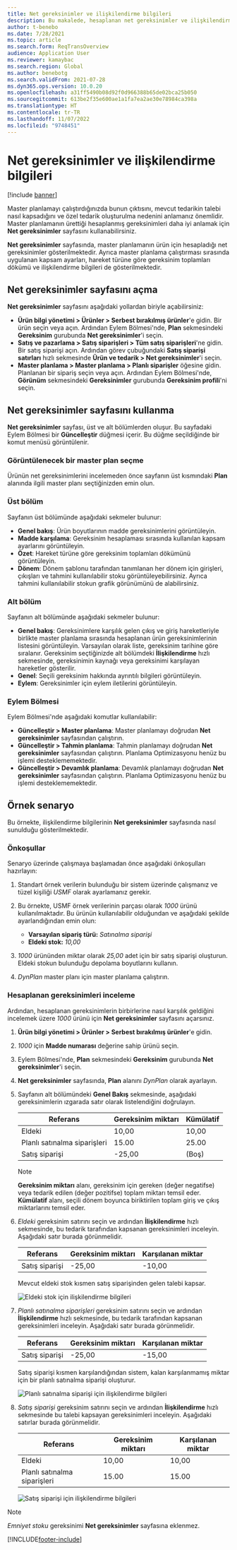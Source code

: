 ```yaml
---
title: Net gereksinimler ve ilişkilendirme bilgileri
description: Bu makalede, hesaplanan net gereksinimler ve ilişkilendirme bilgileri hakkında bilgi sağlanmaktadır.
author: t-benebo
ms.date: 7/28/2021
ms.topic: article
ms.search.form: ReqTransOverview
audience: Application User
ms.reviewer: kamaybac
ms.search.region: Global
ms.author: benebotg
ms.search.validFrom: 2021-07-28
ms.dyn365.ops.version: 10.0.20
ms.openlocfilehash: a31ff5490b08d92f0d966388b65de02bca25b050
ms.sourcegitcommit: 613be2f35e600ae1a1fa7ea2ae30e78984ca398a
ms.translationtype: HT
ms.contentlocale: tr-TR
ms.lasthandoff: 11/07/2022
ms.locfileid: "9748451"
---
```

# <a name="net-requirements-and-pegging-information"></a>Net gereksinimler ve ilişkilendirme bilgileri

[!include [banner](../../includes/banner.md)]

Master planlamayı çalıştırdığınızda bunun çıktısını, mevcut tedarikin talebi nasıl kapsadığını ve özel tedarik oluşturulma nedenini anlamanız önemlidir. Master planlamanın ürettiği hesaplanmış gereksinimleri daha iyi anlamak için **Net gereksinimler** sayfasını kullanabilirsiniz.

**Net gereksinimler** sayfasında, master planlamanın ürün için hesapladığı net gereksinimler gösterilmektedir. Ayrıca master planlama çalıştırması sırasında uygulanan kapsam ayarları, hareket türüne göre gereksinim toplamları dökümü ve ilişkilendirme bilgileri de gösterilmektedir.

## <a name="open-the-net-requirements-page"></a>Net gereksinimler sayfasını açma

**Net gereksinimler** sayfasını aşağıdaki yollardan biriyle açabilirsiniz:

- **Ürün bilgi yönetimi \> Ürünler \> Serbest bırakılmış ürünler**'e gidin. Bir ürün seçin veya açın. Ardından Eylem Bölmesi'nde, **Plan** sekmesindeki **Gereksinim** gurubunda **Net gereksinimler**'i seçin.
- **Satış ve pazarlama \> Satış siparişleri \> Tüm satış siparişleri**'ne gidin. Bir satış siparişi açın. Ardından görev çubuğundaki **Satış siparişi satırları** hızlı sekmesinde **Ürün ve tedarik \> Net gereksinimler**'i seçin.
- **Master planlama \> Master planlama \> Planlı siparişler** öğesine gidin. Planlanan bir sipariş seçin veya açın. Ardından Eylem Bölmesi'nde, **Görünüm** sekmesindeki **Gereksinimler** gurubunda **Gereksinim profili**'ni seçin.

## <a name="use-the-net-requirements-page"></a>Net gereksinimler sayfasını kullanma

**Net gereksinimler** sayfası, üst ve alt bölümlerden oluşur. Bu sayfadaki Eylem Bölmesi bir **Güncelleştir** düğmesi içerir. Bu düğme seçildiğinde bir komut menüsü görüntülenir.

### <a name="select-a-master-plan-to-view"></a>Görüntülenecek bir master plan seçme

Ürünün net gereksinimlerini incelemeden önce sayfanın üst kısmındaki **Plan** alanında ilgili master planı seçtiğinizden emin olun.

### <a name="upper-section"></a>Üst bölüm

Sayfanın üst bölümünde aşağıdaki sekmeler bulunur:

- **Genel bakış**: Ürün boyutlarının madde gereksinimlerini görüntüleyin.
- **Madde karşılama**: Gereksinim hesaplaması sırasında kullanılan kapsam ayarlarını görüntüleyin.
- **Özet**: Hareket türüne göre gereksinim toplamları dökümünü görüntüleyin.
- **Dönem**: Dönem şablonu tarafından tanımlanan her dönem için girişleri, çıkışları ve tahmini kullanılabilir stoku görüntüleyebilirsiniz. Ayrıca tahmini kullanılabilir stokun grafik görünümünü de alabilirsiniz.

### <a name="lower-section"></a>Alt bölüm

Sayfanın alt bölümünde aşağıdaki sekmeler bulunur:

- **Genel bakış**: Gereksinimlere karşılık gelen çıkış ve giriş hareketleriyle birlikte master planlama sırasında hesaplanan ürün gereksinimlerinin listesini görüntüleyin. Varsayılan olarak liste, gereksinim tarihine göre sıralanır. Gereksinim seçtiğinizde alt bölümdeki **İlişkilendirme** hızlı sekmesinde, gereksinimin kaynağı veya gereksinimi karşılayan hareketler gösterilir.
- **Genel**: Seçili gereksinim hakkında ayrıntılı bilgileri görüntüleyin.
- **Eylem**: Gereksinimler için eylem iletilerini görüntüleyin.

### <a name="the-action-pane"></a>Eylem Bölmesi

Eylem Bölmesi'nde aşağıdaki komutlar kullanılabilir:

- **Güncelleştir \> Master planlama**: Master planlamayı doğrudan **Net gereksinimler** sayfasından çalıştırın.
- **Güncelleştir \> Tahmin planlama**: Tahmin planlamayı doğrudan **Net gereksinimler** sayfasından çalıştırın. Planlama Optimizasyonu henüz bu işlemi desteklememektedir.
- **Güncelleştir \> Devamlık planlama**: Devamlık planlamayı doğrudan **Net gereksinimler** sayfasından çalıştırın. Planlama Optimizasyonu henüz bu işlemi desteklememektedir.

## <a name="example-scenario"></a>Örnek senaryo

Bu örnekte, ilişkilendirme bilgilerinin **Net gereksinimler** sayfasında nasıl sunulduğu gösterilmektedir.

### <a name="prerequisites"></a>Önkoşullar

Senaryo üzerinde çalışmaya başlamadan önce aşağıdaki önkoşulları hazırlayın:

1. Standart örnek verilerin bulunduğu bir sistem üzerinde çalışmanız ve tüzel kişiliği *USMF* olarak ayarlamanız gerekir.
2. Bu örnekte, USMF örnek verilerinin parçası olarak *1000* ürünü kullanılmaktadır. Bu ürünün kullanılabilir olduğundan ve aşağıdaki şekilde ayarlandığından emin olun:

    - **Varsayılan sipariş türü:** *Satınalma siparişi*
    - **Eldeki stok:** *10,00*

3. *1000* ürününden miktar olarak *25,00* adet için bir satış siparişi oluşturun. Eldeki stokun bulunduğu depolama boyutlarını kullanın.
4. *DynPlan* master planı için master planlama çalıştırın.

### <a name="review-the-calculated-requirements"></a>Hesaplanan gereksinimleri inceleme

Ardından, hesaplanan gereksinimlerin birbirlerine nasıl karşılık geldiğini incelemek üzere *1000* ürünü için **Net gereksinimler** sayfasını açarsınız.

1. **Ürün bilgi yönetimi \> Ürünler \> Serbest bırakılmış ürünler**'e gidin.
1. *1000* için **Madde numarası** değerine sahip ürünü seçin.
1. Eylem Bölmesi'nde, **Plan** sekmesindeki **Gereksinim** gurubunda **Net gereksinimler**'i seçin.
1. **Net gereksinimler** sayfasında, **Plan** alanını *DynPlan* olarak ayarlayın.
1. Sayfanın alt bölümündeki **Genel Bakış** sekmesinde, aşağıdaki gereksinimlerin ızgarada satır olarak listelendiğini doğrulayın.

    | Referans | Gereksinim miktarı | Kümülatif |
    |---|---|---|
    | Eldeki | 10,00 | 10,00 |
    | Planlı satınalma siparişleri | 15.00 | 25.00 |
    | Satış siparişi | -25,00 | (Boş) |

    > [!NOTE]
    > **Gereksinim miktarı** alanı, gereksinim için gereken (değer negatifse) veya tedarik edilen (değer pozitifse) toplam miktarı temsil eder. **Kümülatif** alanı, seçili dönem boyunca biriktirilen toplam giriş ve çıkış miktarlarını temsil eder.

1. *Eldeki* gereksinim satırını seçin ve ardından **İlişkilendirme** hızlı sekmesinde, bu tedarik tarafından kapsanan gereksinimleri inceleyin. Aşağıdaki satır burada görünmelidir.

    | Referans | Gereksinim miktarı | Karşılanan miktar |
    |---|---|---|
    | Satış siparişi | -25,00 | -10,00 |

    Mevcut eldeki stok kısmen satış siparişinden gelen talebi kapsar.

    ![Eldeki stok için ilişkilendirme bilgileri](media/pegging-on-hand.png "Eldeki stok için ilişkilendirme bilgileri")

1. *Planlı satınalma siparişleri* gereksinim satırını seçin ve ardından **İlişkilendirme** hızlı sekmesinde, bu tedarik tarafından kapsanan gereksinimleri inceleyin. Aşağıdaki satır burada görünmelidir.

    | Referans | Gereksinim miktarı | Karşılanan miktar |
    |---|---|---|
    | Satış siparişi | -25,00 | -15,00 |

    Satış siparişi kısmen karşılandığından sistem, kalan karşılanmamış miktar için bir planlı satınalma siparişi oluşturur.

    ![Planlı satınalma siparişi için ilişkilendirme bilgileri](media/pegging-planned-purchase-order.png "Planlı satınalma siparişi için ilişkilendirme bilgileri")

1. *Satış siparişi* gereksinim satırını seçin ve ardından **İlişkilendirme** hızlı sekmesinde bu talebi kapsayan gereksinimleri inceleyin. Aşağıdaki satırlar burada görünmelidir.

    | Referans | Gereksinim miktarı | Karşılanan miktar |
    |---|---|---|
    | Eldeki | 10,00 | 10,00 |
    | Planlı satınalma siparişleri | 15.00 | 15.00 |

    ![Satış siparişi için ilişkilendirme bilgileri](media/pegging-planned-purchase-order.png "Satış siparişi için ilişkilendirme bilgileri")

> [!NOTE]
> *Emniyet stoku* gereksinimi **Net gereksinimler** sayfasına eklenmez.

[!INCLUDE[footer-include](../../../includes/footer-banner.md)]
